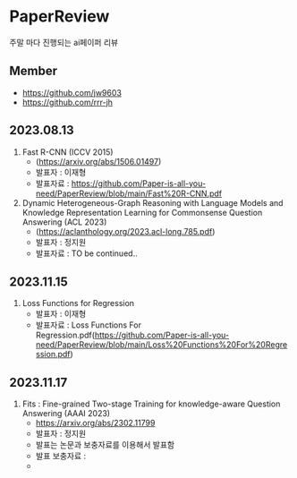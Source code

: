# PaperReview
주말 마다 진행되는 ai페이퍼 리뷰


## Member
- https://github.com/jw9603
- https://github.com/rrr-jh

  
## 2023.08.13
1. Fast R-CNN (ICCV 2015)
   - (https://arxiv.org/abs/1506.01497)
   - 발표자 : 이재형
   - 발표자료 : https://github.com/Paper-is-all-you-need/PaperReview/blob/main/Fast%20R-CNN.pdf
2. Dynamic Heterogeneous-Graph Reasoning with Language Models and
Knowledge Representation Learning for Commonsense Question
Answering (ACL 2023)
    - (https://aclanthology.org/2023.acl-long.785.pdf)
    - 발표자 : 정지원
    - 발표자료 : TO be continued..




## 2023.11.15
1. Loss Functions for Regression
   - 발표자 : 이재형
   - 발표자료 : Loss Functions For Regression.pdf(https://github.com/Paper-is-all-you-need/PaperReview/blob/main/Loss%20Functions%20For%20Regression.pdf)


## 2023.11.17
1. Fits : Fine-grained Two-stage Training for knowledge-aware Question Answering (AAAI 2023)
   - https://arxiv.org/abs/2302.11799
   - 발표자 : 정지원
   - 발표는 논문과 보충자료를 이용해서 발표함
   - 발표 보충자료 : 
   - 
